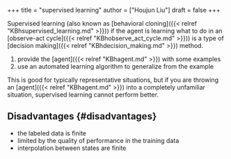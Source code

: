 +++
title = "supervised learning"
author = ["Houjun Liu"]
draft = false
+++

Supervised learning (also known as [behavioral cloning]({{< relref "KBhsupervised_learning.md" >}})) if the agent is learning what to do in an [observe-act cycle]({{< relref "KBhobserve_act_cycle.md" >}})) is a type of [decision making]({{< relref "KBhdecision_making.md" >}}) method.

1.  provide the [agent]({{< relref "KBhagent.md" >}}) with some examples
2.  use an automated learning algorithm to generalize from the example

This is good for typically representative situations, but if you are throwing an [agent]({{< relref "KBhagent.md" >}}) into a completely unfamiliar situation, supervised learning cannot perform better.


## Disadvantages {#disadvantages}

-   the labeled data is finite
-   limited by the quality of performance in the training data
-   interpolation between states are finite
